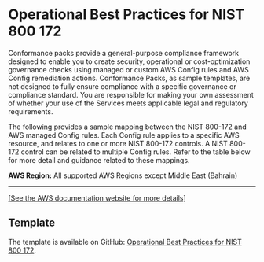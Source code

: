 # Operational Best Practices for NIST 800 172<a name="operational-best-practices-for-nist_800-172"></a>

Conformance packs provide a general\-purpose compliance framework designed to enable you to create security, operational or cost\-optimization governance checks using managed or custom AWS Config rules and AWS Config remediation actions\. Conformance Packs, as sample templates, are not designed to fully ensure compliance with a specific governance or compliance standard\. You are responsible for making your own assessment of whether your use of the Services meets applicable legal and regulatory requirements\.

The following provides a sample mapping between the NIST 800\-172 and AWS managed Config rules\. Each Config rule applies to a specific AWS resource, and relates to one or more NIST 800\-172 controls\. A NIST 800\-172 control can be related to multiple Config rules\. Refer to the table below for more detail and guidance related to these mappings\.

**AWS Region:** All supported AWS Regions except Middle East \(Bahrain\)


****  
[\[See the AWS documentation website for more details\]](http://docs.aws.amazon.com/config/latest/developerguide/operational-best-practices-for-nist_800-172.html)

## Template<a name="nist_800-172-conformance-pack-sample"></a>

The template is available on GitHub: [Operational Best Practices for NIST 800 172](https://github.com/awslabs/aws-config-rules/blob/master/aws-config-conformance-packs/Operational-Best-Practices-for-NIST-800-172.yaml)\.